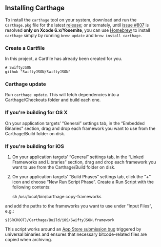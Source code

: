 ## Installing Carthage

To install the `carthage` tool on your system, download and run the `Carthage.pkg` file for the latest  [release](https://github.com/Carthage/Carthage/releases); or alternately, until [issue #807](https://github.com/Carthage/Carthage/issues/807) is resolved **only on Xcode 6.x/Yosemite**, you can use [Homebrew](http://brew.sh) to install  `carthage` simply by running `brew update` and `brew install carthage`.

### Create a Cartfile

In this project, a Cartfile has already been created for you.

    # SwiftyJSON
    github "SwiftyJSON/SwiftyJSON"


### Carthage update

Run `carthage update`. This will fetch dependencies into a Carthage/Checkouts folder and build each one.


### If you're building for OS X

On your application targets’ “General” settings tab, in the “Embedded Binaries” section, drag and drop each framework you want to use from the Carthage/Build folder on disk.

### If you're building for iOS

1. On your application targets’ “General” settings tab, in the “Linked Frameworks and Libraries” section, drag and drop each framework you want to use from the Carthage/Build folder on disk.
1. On your application targets’ “Build Phases” settings tab, click the “+” icon and choose “New Run Script Phase”. Create a Run Script with the following contents:

    sh
    /usr/local/bin/carthage copy-frameworks

and add the paths to the frameworks you want to use under “Input Files”, e.g.:

    $(SRCROOT)/Carthage/Build/iOS/SwiftyJSON.framework

This script works around an [App Store submission bug](http://www.openradar.me/radar?id=6409498411401216) triggered by universal binaries and ensures that necessary bitcode-related files are copied when archiving.
